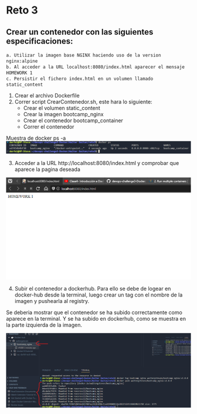 # Reto 3

## Crear un contenedor con las siguientes especificaciones:
    a. Utilizar la imagen base NGINX haciendo uso de la version nginx:alpine
    b. Al acceder a la URL localhost:8080/index.html aparecer el mensaje HOMEWORK 1
    c. Persistir el fichero index.html en un volumen llamado static_content

1. Crear el archivo Dockerfile
2. Correr script CrearContenedor.sh, este hara lo siguiente:
    - Crear el volumen static_content
    - Crear la imagen bootcamp_nginx
    - Crear el contenedor bootcamp_container
    - Correr el contenedor

Muestra de docker ps -a
![Muestra docker](./images/dockerps.png)

3. Acceder a la URL http://localhost:8080/index.html y comprobar que aparece la pagina deseada

![Muestra pagina web](./images/pagina.png)

4. Subir el contenedor a dockerhub. Para ello se debe de logear en docker-hub desde la terminal, luego crear un tag con el nombre de la imagen y pushearla al registry.

Se deberia mostrar que el contenedor se ha subido correctamente como aparece en la terminal. Y se ha subido en dockerhub, como se muestra en la parte izquierda de la imagen.

![Muestra dockerhub](./images/dockerhub.png)

